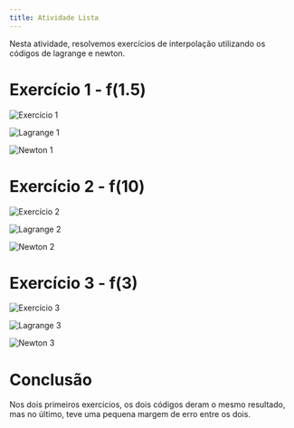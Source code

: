 ```yaml
---
title: Atividade Lista
---
```

 Nesta atividade, resolvemos exercícios de interpolação utilizando os códigos de lagrange e newton.

# Exercício 1 - f(1.5)
![Exercício 1](/images/ex1.png)


![Lagrange 1](/images/l1.png)

![Newton 1](/images/n1.png)

# Exercício 2 - f(10)
![Exercício 2](/images/ex2.png)


![Lagrange 2](/images/l2.png)

![Newton 2](/images/n2.png)

# Exercício 3 - f(3)
![Exercício 3](/images/ex3.png)


![Lagrange 3](/images/l3.png)

![Newton 3](/images/n3.png)

# Conclusão 

Nos dois primeiros exercícios, os dois códigos deram o mesmo resultado, mas no último, teve uma pequena margem de erro entre os dois.

